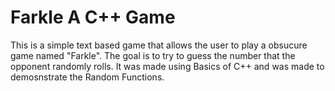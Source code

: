 # Farkle A C++ Game
 This is a simple text based game that allows the user to play a obsucure game named "Farkle". The goal is to try to guess the number that the opponent randomly rolls. It was made using Basics of C++ and was made to demosnstrate the Random Functions. 
